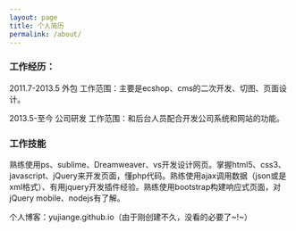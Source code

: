 ```yaml
---
layout: page
title: 个人简历
permalink: /about/
---
```

<h3>工作经历：</h3>
<p>2011.7-2013.5  外包  工作范围：主要是ecshop、cms的二次开发、切图、页面设计。</p>
<p>2013.5-至今 公司研发 工作范围：和后台人员配合开发公司系统和网站的功能。</p>
<h3>工作技能</h3>
<p>熟练使用ps、sublime、Dreamweaver、vs开发设计网页。掌握html5、css3、javascript、jQuery来开发页面，懂php代码。熟练使用ajax调用数据（json或是xml格式）、有用jquery开发插件经验。熟练使用bootstrap构建响应式页面，对jQuery mobile、nodejs有了解。</p>
<p>个人博客：yujiange.github.io（由于刚创建不久，没看的必要了~!~）</p>


